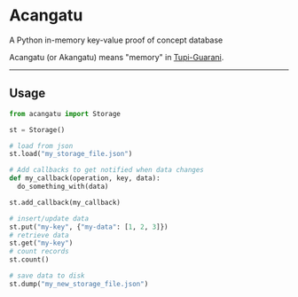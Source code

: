 # Acangatu

A Python in-memory key-value proof of concept database

Acangatu (or Akangatu) means "memory" in [Tupi-Guarani](https://en.wikipedia.org/wiki/Tupi%E2%80%93Guarani_languages).

---

## Usage

```python
from acangatu import Storage

st = Storage()

# load from json
st.load("my_storage_file.json")

# Add callbacks to get notified when data changes
def my_callback(operation, key, data):
  do_something_with(data)

st.add_callback(my_callback)

# insert/update data
st.put("my-key", {"my-data": [1, 2, 3]})
# retrieve data
st.get("my-key")
# count records
st.count()

# save data to disk
st.dump("my_new_storage_file.json")
```
